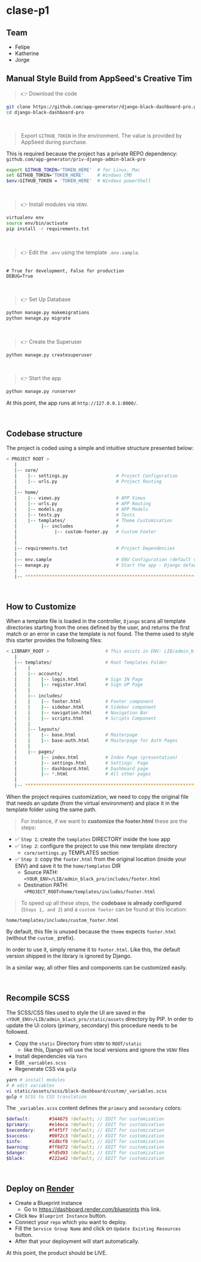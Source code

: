 # clase-p1

## Team

- Felipe
- Katherine
- Jorge

## Manual Style Build from AppSeed's Creative Tim

> 👉 Download the code  

```bash
git clone https://github.com/app-generator/django-black-dashboard-pro.git
cd django-black-dashboard-pro
```

<br />

> Export `GITHUB_TOKEN` in the environment. The value is provided by AppSeed during purchase.

This is required because the project has a private REPO dependency: `github.com/app-generator/priv-django-admin-black-pro`

```bash
export GITHUB_TOKEN='TOKEN_HERE'  # for Linux, Mac
set GITHUB_TOKEN='TOKEN_HERE'     # Windows CMD
$env:GITHUB_TOKEN = 'TOKEN_HERE'  # Windows powerShell 
```

<br />

> 👉 Install modules via `VENV`.

```bash
virtualenv env
source env/bin/activate
pip install -r requirements.txt
```

<br />

> 👉 Edit the `.env` using the template `.env.sample`.

```env

# True for development, False for production
DEBUG=True

```

<br />

> 👉 Set Up Database

```bash
python manage.py makemigrations
python manage.py migrate
```

<br />

> 👉 Create the Superuser

```bash
python manage.py createsuperuser
```

<br />

> 👉 Start the app

```bash
python manage.py runserver
```

At this point, the app runs at `http://127.0.0.1:8000/`.

<br />

## Codebase structure

The project is coded using a simple and intuitive structure presented below:

```bash
< PROJECT ROOT >
   |
   |-- core/                            
   |    |-- settings.py                  # Project Configuration  
   |    |-- urls.py                      # Project Routing
   |
   |-- home/
   |    |-- views.py                     # APP Views 
   |    |-- urls.py                      # APP Routing
   |    |-- models.py                    # APP Models 
   |    |-- tests.py                     # Tests  
   |    |-- templates/                   # Theme Customisation 
   |         |-- includes                # 
   |              |-- custom-footer.py   # Custom Footer      
   |     
   |
   |-- requirements.txt                  # Project Dependencies
   |
   |-- env.sample                        # ENV Configuration (default values)
   |-- manage.py                         # Start the app - Django default start script
   |
   |-- ************************************************************************
```

<br />

## How to Customize

When a template file is loaded in the controller, `Django` scans all template directories starting from the ones defined by the user, and returns the first match or an error in case the template is not found.
The theme used to style this starter provides the following files:

```bash
< LIBRARY_ROOT >                     # This exists in ENV: LIB/admin_black_pro
   |
   |-- templates/                    # Root Templates Folder 
   |    |          
   |    |-- accounts/       
   |    |    |-- login.html          # Sign IN Page
   |    |    |-- register.html       # Sign UP Page
   |    |
   |    |-- includes/       
   |    |    |-- footer.html         # Footer component
   |    |    |-- sidebar.html        # Sidebar component
   |    |    |-- navigation.html     # Navigation Bar
   |    |    |-- scripts.html        # Scripts Component
   |    |
   |    |-- layouts/       
   |    |    |-- base.html           # Masterpage
   |    |    |-- base-auth.html      # Masterpage for Auth Pages
   |    |
   |    |-- pages/       
   |         |-- index.html          # Index Page (presentation)
   |         |-- settings.html       # Settings  Page
   |         |-- dashboard.html      # Dashboard page
   |         |-- *.html              # All other pages
   |    
   |-- ************************************************************************
```

When the project requires customization, we need to copy the original file that needs an update (from the virtual environment) and place it in the template folder using the same path.

> For instance, if we want to **customize the footer.html** these are the steps:

- ✅ `Step 1`: create the `templates` DIRECTORY inside the `home` app
- ✅ `Step 2`: configure the project to use this new template directory
  - `core/settings.py` TEMPLATES section
- ✅ `Step 3`: copy the `footer.html` from the original location (inside your ENV) and save it to the `home/templates` DIR
  - Source PATH: `<YOUR_ENV>/LIB/admin_black_pro/includes/footer.html`
  - Destination PATH: `<PROJECT_ROOT>home/templates/includes/footer.html`

> To speed up all these steps, the **codebase is already configured** (`Steps 1, and 2`) and a `custom footer` can be found at this location:

`home/templates/includes/custom_footer.html`

By default, this file is unused because the `theme` expects `footer.html` (without the `custom_` prefix).

In order to use it, simply rename it to `footer.html`. Like this, the default version shipped in the library is ignored by Django.

In a similar way, all other files and components can be customized easily.

<br />

## Recompile SCSS  

The SCSS/CSS files used to style the UI are saved in the `<YOUR_ENV>/LIB/admin_black_pro/static/assets` directory by PIP.
In order to update the Ui colors (primary, secondary) this procedure needs to be followed.

- Copy the `static` Directory from `VENV` to `ROOT/static`
  - like this, Django will use the local versions and ignore the `VENV` files
- Install dependencies via `Yarn`
- Edit `_variables.scss`
- Regenerate CSS via `gulp`

```bash
yarn # install modules
# # edit variables 
vi static/assets/scss/black-dashboard/custom/_variables.scss 
gulp # SCSS to CSS translation
```

The `_variables.scss` content defines the `primary` and `secondary` colors:

```scss
$default:       #344675 !default; // EDIT for customization
$primary:       #e14eca !default; // EDIT for customization
$secondary:     #f4f5f7 !default; // EDIT for customization
$success:       #00f2c3 !default; // EDIT for customization
$info:          #1d8cf8 !default; // EDIT for customization
$warning:       #ff8d72 !default; // EDIT for customization
$danger:        #fd5d93 !default; // EDIT for customization
$black:         #222a42 !default; // EDIT for customization
```

<br />

## Deploy on [Render](https://render.com/)

- Create a Blueprint instance
  - Go to <https://dashboard.render.com/blueprints> this link.
- Click `New Blueprint Instance` button.
- Connect your `repo` which you want to deploy.
- Fill the `Service Group Name` and click on `Update Existing Resources` button.
- After that your deployment will start automatically.

At this point, the product should be LIVE.

<br />
